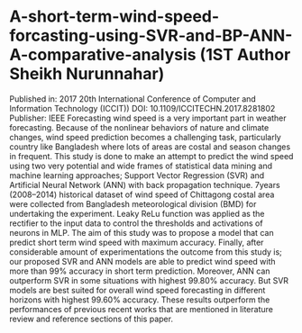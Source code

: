 # A-short-term-wind-speed-forcasting-using-SVR-and-BP-ANN-A-comparative-analysis (1ST Author Sheikh Nurunnahar)
Published in: 2017 20th International Conference of Computer and Information Technology (ICCIT))
DOI: 10.1109/ICCITECHN.2017.8281802
Publisher: IEEE
Forecasting wind speed is a very important part in weather forecasting. Because of the nonlinear behaviors of nature and climate changes, wind speed prediction becomes a challenging task, particularly country like Bangladesh where lots of areas are costal and season changes in frequent. This study is done to make an attempt to predict the wind speed using two very potential and wide frames of statistical data mining and machine learning approaches; Support Vector Regression (SVR) and Artificial Neural Network (ANN) with back propagation technique. 7years (2008–2014) historical dataset of wind speed of Chittagong costal area were collected from Bangladesh meteorological division (BMD) for undertaking the experiment. Leaky ReLu function was applied as the rectifier to the input data to control the thresholds and activations of neurons in MLP. The aim of this study was to propose a model that can predict short term wind speed with maximum accuracy. Finally, after considerable amount of experimentations the outcome from this study is; our proposed SVR and ANN models are able to predict wind speed with more than 99% accuracy in short term prediction. Moreover, ANN can outperform SVR in some situations with highest 99.80% accuracy. But SVR models are best suited for overall wind speed forecasting in different horizons with highest 99.60% accuracy. These results outperform the performances of previous recent works that are mentioned in literature review and reference sections of this paper.
